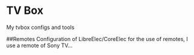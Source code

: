# TV Box
My tvbox configs and tools

##Remotes
Configuration of LibreElec/CoreElec for the use of remotes, I use a remote of Sony TV...
